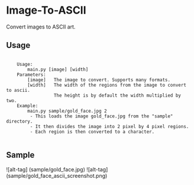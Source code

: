 # Image-To-ASCII
Convert images to ASCII art.


## Usage

```

    Usage:
        main.py [image] [width]
    Parameters:
        [image]   The image to convert. Supports many formats.
        [width]   The width of the regions from the image to convert to ascii.
                  The height is by default the width multiplied by two.
    Example:
        main.py sample/gold_face.jpg 2
         - This loads the image gold_face.jpg from the "sample" directory.
         - It then divides the image into 2 pixel by 4 pixel regions.
         - Each region is then converted to a character.
         
```

## Sample
![alt-tag] (sample/gold_face.jpg)
![alt-tag] (sample/gold_face_ascii_screenshot.png)
